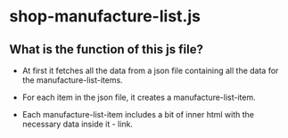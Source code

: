 # shop-manufacture-list.js

## What is the function of this js file?

- At first it fetches all the data from a json file containing all the data for the manufacture-list-items.

- For each item in the json file, it creates a manufacture-list-item.

- Each manufacture-list-item includes a bit of inner html with the necessary data inside it - link.
